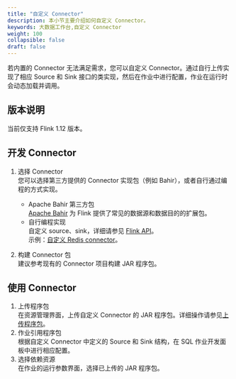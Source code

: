 ```yaml
---
title: "自定义 Connector"
description: 本小节主要介绍如何自定义 Connector。 
keywords: 大数据工作台,自定义 Connector
weight: 100
collapsible: false
draft: false
---
```


若内置的 Connector 无法满足需求，您可以自定义 Connector。通过自行上传实现了相应 Source 和 Sink 接口的类实现，然后在作业中进行配置，作业在运行时会动态加载并调用。

## 版本说明

当前仅支持 Flink 1.12 版本。

## 开发 Connector

1. 选择 Connector   
    您可以选择第三方提供的 Connector 实现包（例如 Bahir），或者自行通过编程的方式实现。   
    - Apache Bahir 第三方包   
        [Apache Bahir](https://github.com/apache/bahir-flink) 为 Flink 提供了常见的数据源和数据目的的扩展包。   
    - 自行编程实现   
        自定义 source、sink，详细请参见 [Flink API](https://ci.apache.org/projects/flink/flink-docs-release-1.13/zh/docs/dev/table/sourcessinks/)。    
        示例：[自定义 Redis connector](../redis)。

2. 构建 Connector 包   
    建议参考现有的 Connector 项目构建 JAR 程序包。

## 使用 Connector

1. 上传程序包   
    在资源管理界面，上传自定义 Connector 的 JAR 程序包。详细操作请参见[上传程序包](/bigdata/dataomnis/manual/data_development/resource/upload)。   
2. 作业引用程序包   
    根据自定义 Connector 中定义的 Source 和 Sink 结构，在 SQL 作业开发面板中进行相应配置。
3. 选择依赖资源   
    在作业的运行参数界面，选择已上传的 JAR 程序包。
